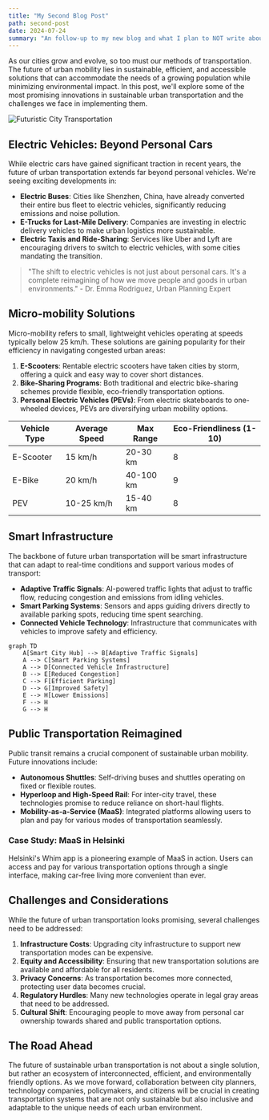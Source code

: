 ```yaml
---
title: "My Second Blog Post"
path: second-post
date: 2024-07-24
summary: "An follow-up to my new blog and what I plan to NOT write about."
---
```


As our cities grow and evolve, so too must our methods of transportation. The future of urban mobility lies in sustainable, efficient, and accessible solutions that can accommodate the needs of a growing population while minimizing environmental impact. In this post, we'll explore some of the most promising innovations in sustainable urban transportation and the challenges we face in implementing them.

![Futuristic City Transportation](https://i.insider.com/5a9f10765cc41015048b4572?width=700)

## Electric Vehicles: Beyond Personal Cars

While electric cars have gained significant traction in recent years, the future of urban transportation extends far beyond personal vehicles. We're seeing exciting developments in:

- **Electric Buses**: Cities like Shenzhen, China, have already converted their entire bus fleet to electric vehicles, significantly reducing emissions and noise pollution.
- **E-Trucks for Last-Mile Delivery**: Companies are investing in electric delivery vehicles to make urban logistics more sustainable.
- **Electric Taxis and Ride-Sharing**: Services like Uber and Lyft are encouraging drivers to switch to electric vehicles, with some cities mandating the transition.

> "The shift to electric vehicles is not just about personal cars. It's a complete reimagining of how we move people and goods in urban environments." - Dr. Emma Rodriguez, Urban Planning Expert

## Micro-mobility Solutions

Micro-mobility refers to small, lightweight vehicles operating at speeds typically below 25 km/h. These solutions are gaining popularity for their efficiency in navigating congested urban areas:

1. **E-Scooters**: Rentable electric scooters have taken cities by storm, offering a quick and easy way to cover short distances.
2. **Bike-Sharing Programs**: Both traditional and electric bike-sharing schemes provide flexible, eco-friendly transportation options.
3. **Personal Electric Vehicles (PEVs)**: From electric skateboards to one-wheeled devices, PEVs are diversifying urban mobility options.

| Vehicle Type | Average Speed | Max Range | Eco-Friendliness (1-10) |
|--------------|---------------|-----------|-------------------------|
| E-Scooter    | 15 km/h       | 20-30 km  | 8                       |
| E-Bike       | 20 km/h       | 40-100 km | 9                       |
| PEV          | 10-25 km/h    | 15-40 km  | 8                       |

## Smart Infrastructure

The backbone of future urban transportation will be smart infrastructure that can adapt to real-time conditions and support various modes of transport:

- **Adaptive Traffic Signals**: AI-powered traffic lights that adjust to traffic flow, reducing congestion and emissions from idling vehicles.
- **Smart Parking Systems**: Sensors and apps guiding drivers directly to available parking spots, reducing time spent searching.
- **Connected Vehicle Technology**: Infrastructure that communicates with vehicles to improve safety and efficiency.

```mermaid
graph TD
    A[Smart City Hub] --> B[Adaptive Traffic Signals]
    A --> C[Smart Parking Systems]
    A --> D[Connected Vehicle Infrastructure]
    B --> E[Reduced Congestion]
    C --> F[Efficient Parking]
    D --> G[Improved Safety]
    E --> H[Lower Emissions]
    F --> H
    G --> H
```

## Public Transportation Reimagined

Public transit remains a crucial component of sustainable urban mobility. Future innovations include:

- **Autonomous Shuttles**: Self-driving buses and shuttles operating on fixed or flexible routes.
- **Hyperloop and High-Speed Rail**: For inter-city travel, these technologies promise to reduce reliance on short-haul flights.
- **Mobility-as-a-Service (MaaS)**: Integrated platforms allowing users to plan and pay for various modes of transportation seamlessly.

### Case Study: MaaS in Helsinki

Helsinki's Whim app is a pioneering example of MaaS in action. Users can access and pay for various transportation options through a single interface, making car-free living more convenient than ever.

## Challenges and Considerations

While the future of urban transportation looks promising, several challenges need to be addressed:

1. **Infrastructure Costs**: Upgrading city infrastructure to support new transportation modes can be expensive.
2. **Equity and Accessibility**: Ensuring that new transportation solutions are available and affordable for all residents.
3. **Privacy Concerns**: As transportation becomes more connected, protecting user data becomes crucial.
4. **Regulatory Hurdles**: Many new technologies operate in legal gray areas that need to be addressed.
5. **Cultural Shift**: Encouraging people to move away from personal car ownership towards shared and public transportation options.

## The Road Ahead

The future of sustainable urban transportation is not about a single solution, but rather an ecosystem of interconnected, efficient, and environmentally friendly options. As we move forward, collaboration between city planners, technology companies, policymakers, and citizens will be crucial in creating transportation systems that are not only sustainable but also inclusive and adaptable to the unique needs of each urban environment.
